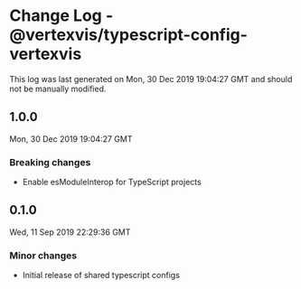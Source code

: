 # Change Log - @vertexvis/typescript-config-vertexvis

This log was last generated on Mon, 30 Dec 2019 19:04:27 GMT and should not be manually modified.

## 1.0.0
Mon, 30 Dec 2019 19:04:27 GMT

### Breaking changes

- Enable esModuleInterop for TypeScript projects

## 0.1.0
Wed, 11 Sep 2019 22:29:36 GMT

### Minor changes

- Initial release of shared typescript configs

